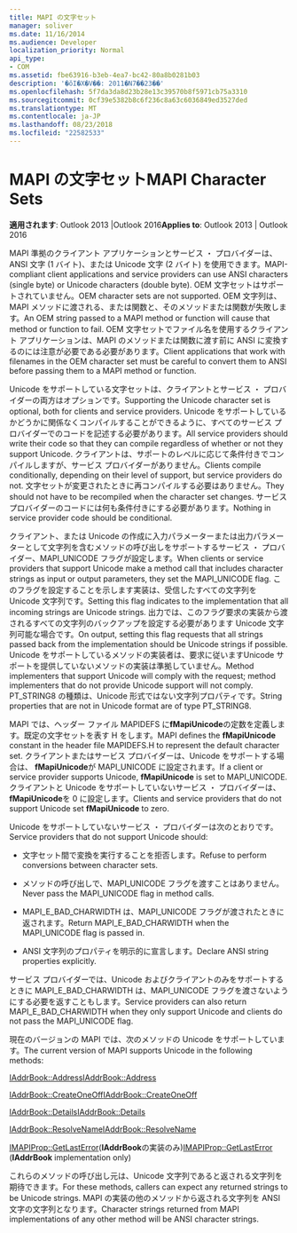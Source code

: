 ```yaml
---
title: MAPI の文字セット
manager: soliver
ms.date: 11/16/2014
ms.audience: Developer
localization_priority: Normal
api_type:
- COM
ms.assetid: fbe63916-b3eb-4ea7-bc42-80a8b0281b03
description: '�ŏI�X�V��: 2011�N7��23��'
ms.openlocfilehash: 5f7da3da8d23b28e13c39570b8f5971cb75a3310
ms.sourcegitcommit: 0cf39e5382b8c6f236c8a63c6036849ed3527ded
ms.translationtype: MT
ms.contentlocale: ja-JP
ms.lasthandoff: 08/23/2018
ms.locfileid: "22582533"
---
```

# <a name="mapi-character-sets"></a><span data-ttu-id="c42d5-103">MAPI の文字セット</span><span class="sxs-lookup"><span data-stu-id="c42d5-103">MAPI Character Sets</span></span>

  
  
<span data-ttu-id="c42d5-104">**適用されます**: Outlook 2013 |Outlook 2016</span><span class="sxs-lookup"><span data-stu-id="c42d5-104">**Applies to**: Outlook 2013 | Outlook 2016</span></span> 
  
<span data-ttu-id="c42d5-105">MAPI 準拠のクライアント アプリケーションとサービス ・ プロバイダーは、ANSI 文字 (1 バイト)、または Unicode 文字 (2 バイト) を使用できます。</span><span class="sxs-lookup"><span data-stu-id="c42d5-105">MAPI-compliant client applications and service providers can use ANSI characters (single byte) or Unicode characters (double byte).</span></span> <span data-ttu-id="c42d5-106">OEM 文字セットはサポートされていません。</span><span class="sxs-lookup"><span data-stu-id="c42d5-106">OEM character sets are not supported.</span></span> <span data-ttu-id="c42d5-107">OEM 文字列は、MAPI メソッドに渡される、または関数と、そのメソッドまたは関数が失敗します。</span><span class="sxs-lookup"><span data-stu-id="c42d5-107">An OEM string passed to a MAPI method or function will cause that method or function to fail.</span></span> <span data-ttu-id="c42d5-108">OEM 文字セットでファイル名を使用するクライアント アプリケーションは、MAPI のメソッドまたは関数に渡す前に ANSI に変換するのには注意が必要である必要があります。</span><span class="sxs-lookup"><span data-stu-id="c42d5-108">Client applications that work with filenames in the OEM character set must be careful to convert them to ANSI before passing them to a MAPI method or function.</span></span>
  
<span data-ttu-id="c42d5-109">Unicode をサポートしている文字セットは、クライアントとサービス ・ プロバイダーの両方はオプションです。</span><span class="sxs-lookup"><span data-stu-id="c42d5-109">Supporting the Unicode character set is optional, both for clients and service providers.</span></span> <span data-ttu-id="c42d5-110">Unicode をサポートしているかどうかに関係なくコンパイルすることができるように、すべてのサービス プロバイダーでのコードを記述する必要があります。</span><span class="sxs-lookup"><span data-stu-id="c42d5-110">All service providers should write their code so that they can compile regardless of whether or not they support Unicode.</span></span> <span data-ttu-id="c42d5-111">クライアントは、サポートのレベルに応じて条件付きでコンパイルしますが、サービス プロバイダーがありません。</span><span class="sxs-lookup"><span data-stu-id="c42d5-111">Clients compile conditionally, depending on their level of support, but service providers do not.</span></span> <span data-ttu-id="c42d5-112">文字セットが変更されたときに再コンパイルする必要はありません。</span><span class="sxs-lookup"><span data-stu-id="c42d5-112">They should not have to be recompiled when the character set changes.</span></span> <span data-ttu-id="c42d5-113">サービス プロバイダーのコードには何も条件付きにする必要があります。</span><span class="sxs-lookup"><span data-stu-id="c42d5-113">Nothing in service provider code should be conditional.</span></span> 
  
<span data-ttu-id="c42d5-114">クライアント、または Unicode の作成に入力パラメーターまたは出力パラメーターとして文字列を含むメソッドの呼び出しをサポートするサービス ・ プロバイダー、MAPI_UNICODE フラグが設定します。</span><span class="sxs-lookup"><span data-stu-id="c42d5-114">When clients or service providers that support Unicode make a method call that includes character strings as input or output parameters, they set the MAPI_UNICODE flag.</span></span> <span data-ttu-id="c42d5-115">このフラグを設定することを示します実装は、受信したすべての文字列を Unicode 文字列です。</span><span class="sxs-lookup"><span data-stu-id="c42d5-115">Setting this flag indicates to the implementation that all incoming strings are Unicode strings.</span></span> <span data-ttu-id="c42d5-116">出力では、このフラグ要求の実装から渡されるすべての文字列のバックアップを設定する必要があります Unicode 文字列可能な場合です。</span><span class="sxs-lookup"><span data-stu-id="c42d5-116">On output, setting this flag requests that all strings passed back from the implementation should be Unicode strings if possible.</span></span> <span data-ttu-id="c42d5-117">Unicode をサポートしているメソッドの実装者は、要求に従いますUnicode サポートを提供していないメソッドの実装は準拠していません。</span><span class="sxs-lookup"><span data-stu-id="c42d5-117">Method implementers that support Unicode will comply with the request; method implementers that do not provide Unicode support will not comply.</span></span> <span data-ttu-id="c42d5-118">PT_STRING8 の種類は、Unicode 形式ではない文字列プロパティです。</span><span class="sxs-lookup"><span data-stu-id="c42d5-118">String properties that are not in Unicode format are of type PT_STRING8.</span></span>
  
<span data-ttu-id="c42d5-119">MAPI では、ヘッダー ファイル MAPIDEFS に**fMapiUnicode**の定数を定義します。既定の文字セットを表す H をします。</span><span class="sxs-lookup"><span data-stu-id="c42d5-119">MAPI defines the **fMapiUnicode** constant in the header file MAPIDEFS.H to represent the default character set.</span></span> <span data-ttu-id="c42d5-120">クライアントまたはサービス プロバイダーは、Unicode をサポートする場合は、 **fMapiUnicode**が MAPI_UNICODE に設定されます。</span><span class="sxs-lookup"><span data-stu-id="c42d5-120">If a client or service provider supports Unicode, **fMapiUnicode** is set to MAPI_UNICODE.</span></span> <span data-ttu-id="c42d5-121">クライアントと Unicode をサポートしていないサービス ・ プロバイダーは、 **fMapiUnicode**を 0 に設定します。</span><span class="sxs-lookup"><span data-stu-id="c42d5-121">Clients and service providers that do not support Unicode set **fMapiUnicode** to zero.</span></span> 
  
<span data-ttu-id="c42d5-122">Unicode をサポートしていないサービス ・ プロバイダーは次のとおりです。</span><span class="sxs-lookup"><span data-stu-id="c42d5-122">Service providers that do not support Unicode should:</span></span>
  
- <span data-ttu-id="c42d5-123">文字セット間で変換を実行することを拒否します。</span><span class="sxs-lookup"><span data-stu-id="c42d5-123">Refuse to perform conversions between character sets.</span></span>
    
- <span data-ttu-id="c42d5-124">メソッドの呼び出しで、MAPI_UNICODE フラグを渡すことはありません。</span><span class="sxs-lookup"><span data-stu-id="c42d5-124">Never pass the MAPI_UNICODE flag in method calls.</span></span>
    
- <span data-ttu-id="c42d5-125">MAPI_E_BAD_CHARWIDTH は、MAPI_UNICODE フラグが渡されたときに返されます。</span><span class="sxs-lookup"><span data-stu-id="c42d5-125">Return MAPI_E_BAD_CHARWIDTH when the MAPI_UNICODE flag is passed in.</span></span>
    
- <span data-ttu-id="c42d5-126">ANSI 文字列のプロパティを明示的に宣言します。</span><span class="sxs-lookup"><span data-stu-id="c42d5-126">Declare ANSI string properties explicitly.</span></span> 
    
<span data-ttu-id="c42d5-127">サービス プロバイダーでは、Unicode およびクライアントのみをサポートするときに MAPI_E_BAD_CHARWIDTH は、MAPI_UNICODE フラグを渡さないようにする必要を返すこともします。</span><span class="sxs-lookup"><span data-stu-id="c42d5-127">Service providers can also return MAPI_E_BAD_CHARWIDTH when they only support Unicode and clients do not pass the MAPI_UNICODE flag.</span></span> 
  
 <span data-ttu-id="c42d5-128">現在のバージョンの MAPI では、次のメソッドの Unicode をサポートしています。</span><span class="sxs-lookup"><span data-stu-id="c42d5-128">The current version of MAPI supports Unicode in the following methods:</span></span> 
  
[<span data-ttu-id="c42d5-129">IAddrBook::Address</span><span class="sxs-lookup"><span data-stu-id="c42d5-129">IAddrBook::Address</span></span>](iaddrbook-address.md)
  
[<span data-ttu-id="c42d5-130">IAddrBook::CreateOneOff</span><span class="sxs-lookup"><span data-stu-id="c42d5-130">IAddrBook::CreateOneOff</span></span>](iaddrbook-createoneoff.md)
  
[<span data-ttu-id="c42d5-131">IAddrBook::Details</span><span class="sxs-lookup"><span data-stu-id="c42d5-131">IAddrBook::Details</span></span>](iaddrbook-details.md)
  
[<span data-ttu-id="c42d5-132">IAddrBook::ResolveName</span><span class="sxs-lookup"><span data-stu-id="c42d5-132">IAddrBook::ResolveName</span></span>](iaddrbook-resolvename.md)
  
<span data-ttu-id="c42d5-133">[IMAPIProp::GetLastError](imapiprop-getlasterror.md)(**IAddrBook**の実装のみ)</span><span class="sxs-lookup"><span data-stu-id="c42d5-133">[IMAPIProp::GetLastError](imapiprop-getlasterror.md) (**IAddrBook** implementation only)</span></span> 
  
<span data-ttu-id="c42d5-134">これらのメソッドの呼び出し元は、Unicode 文字列であると返される文字列を期待できます。</span><span class="sxs-lookup"><span data-stu-id="c42d5-134">For these methods, callers can expect any returned strings to be Unicode strings.</span></span> <span data-ttu-id="c42d5-135">MAPI の実装の他のメソッドから返される文字列を ANSI 文字の文字列となります。</span><span class="sxs-lookup"><span data-stu-id="c42d5-135">Character strings returned from MAPI implementations of any other method will be ANSI character strings.</span></span>
  

